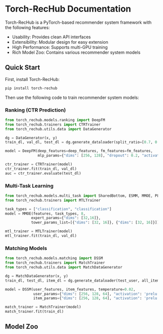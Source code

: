 # Torch-RecHub Documentation

<!-- ![Torch-RecHub Logo](https://via.placeholder.com/150x50) -->

Torch-RecHub is a PyTorch-based recommender system framework with the following features:

- Usability: Provides clean API interfaces  
- Extensibility: Modular design for easy extension
- High Performance: Supports multi-GPU training
- Rich Model Zoo: Contains various recommender system models

## Quick Start

First, install Torch-RecHub:

```bash
pip install torch-rechub
```

Then use the following code to train recommender system models:

### Ranking (CTR Prediction)
```python
from torch_rechub.models.ranking import DeepFM
from torch_rechub.trainers import CTRTrainer
from torch_rechub.utils.data import DataGenerator

dg = DataGenerator(x, y)
train_dl, val_dl, test_dl = dg.generate_dataloader(split_ratio=[0.7, 0.1], batch_size=256)

model = DeepFM(deep_features=deep_features, fm_features=fm_features, 
               mlp_params={"dims": [256, 128], "dropout": 0.2, "activation": "relu"})

ctr_trainer = CTRTrainer(model)
ctr_trainer.fit(train_dl, val_dl)
auc = ctr_trainer.evaluate(test_dl)
```

### Multi-Task Learning
```python
from torch_rechub.models.multi_task import SharedBottom, ESMM, MMOE, PLE, AITM
from torch_rechub.trainers import MTLTrainer

task_types = ["classification", "classification"]
model = MMOE(features, task_types, 8, 
            expert_params={"dims": [32,16]}, 
            tower_params_list=[{"dims": [32, 16]}, {"dims": [32, 16]}])

mtl_trainer = MTLTrainer(model)
mtl_trainer.fit(train_dl, val_dl)
```

### Matching Models
```python
from torch_rechub.models.matching import DSSM
from torch_rechub.trainers import MatchTrainer
from torch_rechub.utils.data import MatchDataGenerator

dg = MatchDataGenerator(x, y)
train_dl, test_dl, item_dl = dg.generate_dataloader(test_user, all_item, batch_size=256)

model = DSSM(user_features, item_features, temperature=0.02,
             user_params={"dims": [256, 128, 64], "activation": 'prelu'},
             item_params={"dims": [256, 128, 64], "activation": 'prelu'})

match_trainer = MatchTrainer(model)
match_trainer.fit(train_dl)
```

## Model Zoo